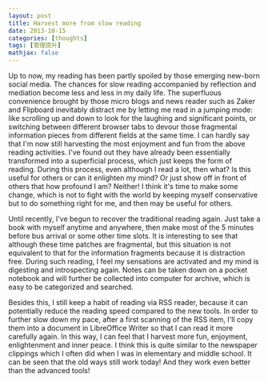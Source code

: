 ```yaml
---
layout: post
title: Harvest more from slow reading
date: 2013-10-15
categories: [thoughts]
tags: [管理提升]
mathjax: false
---
```


Up to now, my reading has been partly spoiled by those emerging new-born social media. The chances for slow reading accompanied by reflection and mediation become less and less in my daily life. The superfluous convenience brought by those micro blogs and news reader such as Zaker and Flipboard inevitably distract me by letting me read in a jumping mode: like scrolling up and down to look for the laughing and significant points, or switching between different browser tabs to devour those fragmental information pieces from different fields at the same time. I can hardly say that I'm now still harvesting the most enjoyment and fun from the above reading activities. I've found out they have already been essentially transformed into a superficial process, which just keeps the form of reading. During this process, even although I read a lot, then what? Is this useful for others or can it enlighten my mind? Or just show off in front of others that how profound I am? Neither! I think it's time to make some change, which is not to fight with the world by keeping myself conservative but to do something right for me, and then may be useful for others.

Until recently, I've begun to recover the traditional reading again. Just take a book with myself anytime and anywhere, then make most of the 5 minutes before bus arrival or some other time slots. It is interesting to see that although these time patches are fragmental, but this situation is not equivalent to that for the information fragments because it is distraction free. During such reading, I feel my sensations are activated and my mind is digesting and introspecting again. Notes can be taken down on a pocket notebook and will further be collected into computer for archive, which is easy to be categorized and searched.

Besides this, I still keep a habit of reading via RSS reader, because it can potentially reduce the reading speed compared to the new tools. In order to further slow down my pace, after a first scanning of the RSS item, I'll copy them into a document in LibreOffice Writer so that I can read it more carefully again. In this way, I can feel that I harvest more fun, enjoyment, enlightenment and inner peace. I think this is quite similar to the newspaper clippings which I often did when I was in elementary and middle school. It can be seen that the old ways still work today! And they work even better than the advanced tools!
